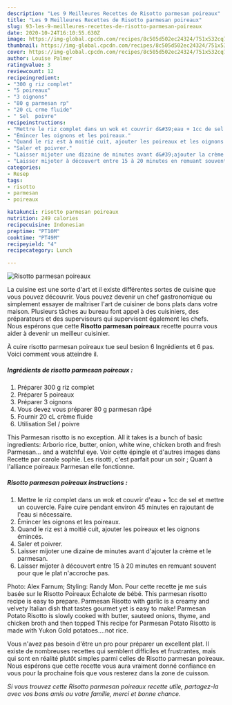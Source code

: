 ```yaml
---
description: "Les 9 Meilleures Recettes de Risotto parmesan poireaux"
title: "Les 9 Meilleures Recettes de Risotto parmesan poireaux"
slug: 93-les-9-meilleures-recettes-de-risotto-parmesan-poireaux
date: 2020-10-24T16:10:55.630Z
image: https://img-global.cpcdn.com/recipes/8c505d502ec24324/751x532cq70/risotto-parmesan-poireaux-photo-principale-de-la-recette.jpg
thumbnail: https://img-global.cpcdn.com/recipes/8c505d502ec24324/751x532cq70/risotto-parmesan-poireaux-photo-principale-de-la-recette.jpg
cover: https://img-global.cpcdn.com/recipes/8c505d502ec24324/751x532cq70/risotto-parmesan-poireaux-photo-principale-de-la-recette.jpg
author: Louise Palmer
ratingvalue: 3
reviewcount: 12
recipeingredient:
- "300 g riz complet"
- "5 poireaux"
- "3 oignons"
- "80 g parmesan rp"
- "20 cL crme fluide"
- " Sel  poivre"
recipeinstructions:
- "Mettre le riz complet dans un wok et couvrir d&#39;eau + 1cc de sel et mettre un couvercle. Faire cuire pendant environ 45 minutes en rajoutant de l&#39;eau si nécessaire."
- "Émincer les oignons et les poireaux."
- "Quand le riz est à moitié cuit, ajouter les poireaux et les oignons émincés."
- "Saler et poivrer."
- "Laisser mijoter une dizaine de minutes avant d&#39;ajouter la crème et le parmesan."
- "Laisser mijoter à découvert entre 15 à 20 minutes en remuant souvent pour que le plat n&#39;accroche pas."
categories:
- Resep
tags:
- risotto
- parmesan
- poireaux

katakunci: risotto parmesan poireaux 
nutrition: 249 calories
recipecuisine: Indonesian
preptime: "PT10M"
cooktime: "PT49M"
recipeyield: "4"
recipecategory: Lunch

---
```



![Risotto parmesan poireaux](https://img-global.cpcdn.com/recipes/8c505d502ec24324/751x532cq70/risotto-parmesan-poireaux-photo-principale-de-la-recette.jpg)

La cuisine est une sorte d'art et il existe différentes sortes de cuisine que vous pouvez découvrir. Vous pouvez devenir un chef gastronomique ou simplement essayer de maîtriser l'art de cuisiner de bons plats dans votre maison. Plusieurs tâches au bureau font appel à des cuisiniers, des préparateurs et des superviseurs qui supervisent également les chefs. Nous espérons que cette <strong> Risotto parmesan poireaux </strong> recette pourra vous aider à devenir un meilleur cuisinier.

<!--inarticleads1-->

À cuire risotto parmesan poireaux tue seul besion 6 Ingrédients et 6 pas. Voici comment vous atteindre il.

##### Ingrédients de risotto parmesan poireaux :

1. Préparer 300 g riz complet
1. Préparer 5 poireaux
1. Préparer 3 oignons
1. Vous devez vous préparer 80 g parmesan râpé
1. Fournir 20 cL crème fluide
1. Utilisation  Sel / poivre


This Parmesan risotto is no exception. All it takes is a bunch of basic ingredients: Arborio rice, butter, onion, white wine, chicken broth and fresh Parmesan… and a watchful eye. Voir cette épingle et d&#39;autres images dans Recette par carole sophie. Les risotti, c&#39;est parfait pour un soir ; Quant à l&#39;alliance poireaux Parmesan elle fonctionne. 

<!--inarticleads2-->

##### Risotto parmesan poireaux instructions :

1. Mettre le riz complet dans un wok et couvrir d&#39;eau + 1cc de sel et mettre un couvercle. Faire cuire pendant environ 45 minutes en rajoutant de l&#39;eau si nécessaire.
1. Émincer les oignons et les poireaux.
1. Quand le riz est à moitié cuit, ajouter les poireaux et les oignons émincés.
1. Saler et poivrer.
1. Laisser mijoter une dizaine de minutes avant d&#39;ajouter la crème et le parmesan.
1. Laisser mijoter à découvert entre 15 à 20 minutes en remuant souvent pour que le plat n&#39;accroche pas.


Photo: Alex Farnum; Styling: Randy Mon. Pour cette recette je me suis basée sur le Risotto Poireaux Échalote de bébé. This parmesan risotto recipe is easy to prepare. Parmesan Risotto with garlic is a creamy and velvety Italian dish that tastes gourmet yet is easy to make! Parmesan Potato Risotto is slowly cooked with butter, sauteed onions, thyme, and chicken broth and then topped This recipe for Parmesan Potato Risotto is made with Yukon Gold potatoes….not rice. 

<!--inarticleads1-->

<p>
Vous n'avez pas besoin d'être un pro pour préparer un excellent plat. Il existe de nombreuses recettes qui semblent difficiles et frustrantes, mais qui sont en réalité plutôt simples parmi celles de Risotto parmesan poireaux. Nous espérons que cette recette vous aura vraiment donné confiance en vous pour la prochaine fois que vous resterez dans la zone de cuisson.
</p>

<p>
<i>Si vous trouvez cette Risotto parmesan poireaux recette utile, partagez-la avec vos bons amis ou votre famille, merci et bonne chance.</i>
</p>
